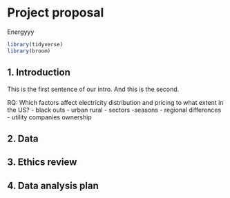 Project proposal
================
Energyyy

``` r
library(tidyverse)
library(broom)
```

## 1. Introduction

This is the first sentence of our intro. And this is the second.

RQ: Which factors affect electricity distribution and pricing to what
extent in the US? - black outs - urban rural - sectors -seasons -
regional differences - utility companies ownership

## 2. Data

## 3. Ethics review

## 4. Data analysis plan
